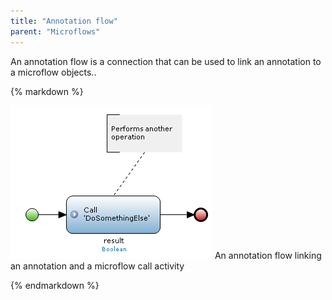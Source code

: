 ```yaml
---
title: "Annotation flow"
parent: "Microflows"
---
```



An annotation flow is a connection that can be used to link an annotation to a microflow objects..

<div class="alert alert-info">{% markdown %}

![](attachments/819203/918062.png)
An annotation flow linking an annotation and a microflow call activity

{% endmarkdown %}</div>
